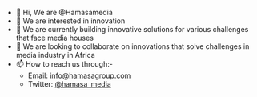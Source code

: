 - 👋 Hi, We are @Hamasamedia
- 👀 We are interested in innovation
- 🌱 We are currently building innovative solutions for various challenges that face media houses
- 💞️ We are looking to collaborate on innovations that solve challenges in media industry in Africa
- 📫 How to reach us through:-
  - Email: [info@hamasagroup.com](mailto:info@hamasagroup.com)
  - Twitter: [@hamasa_media](https://www.twitter.com/hamasa_media)

<!---
Hamasamedia/Hamasamedia is a ✨ special ✨ repository because its `README.md` (this file) appears on your GitHub profile.
You can click the Preview link to take a look at your changes.
--->
